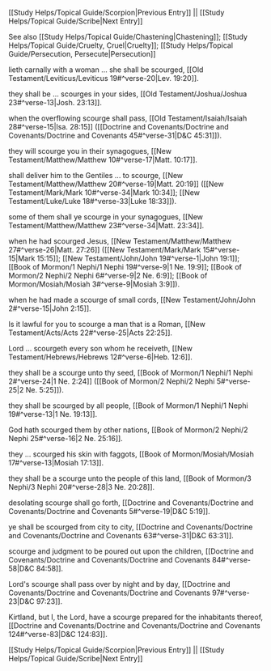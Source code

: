 [[Study Helps/Topical Guide/Scorpion|Previous Entry]]  ||  [[Study Helps/Topical Guide/Scribe|Next Entry]]

 See also [[Study Helps/Topical Guide/Chastening|Chastening]]; [[Study Helps/Topical Guide/Cruelty, Cruel|Cruelty]]; [[Study Helps/Topical Guide/Persecution, Persecute|Persecution]]

 lieth carnally with a woman ... she shall be scourged, [[Old Testament/Leviticus/Leviticus 19#^verse-20|Lev. 19:20]].

 they shall be ... scourges in your sides, [[Old Testament/Joshua/Joshua 23#^verse-13|Josh. 23:13]].

 when the overflowing scourge shall pass, [[Old Testament/Isaiah/Isaiah 28#^verse-15|Isa. 28:15]] ([[Doctrine and Covenants/Doctrine and Covenants/Doctrine and Covenants 45#^verse-31|D&C 45:31]]).

 they will scourge you in their synagogues, [[New Testament/Matthew/Matthew 10#^verse-17|Matt. 10:17]].

 shall deliver him to the Gentiles ... to scourge, [[New Testament/Matthew/Matthew 20#^verse-19|Matt. 20:19]] ([[New Testament/Mark/Mark 10#^verse-34|Mark 10:34]]; [[New Testament/Luke/Luke 18#^verse-33|Luke 18:33]]).

 some of them shall ye scourge in your synagogues, [[New Testament/Matthew/Matthew 23#^verse-34|Matt. 23:34]].

 when he had scourged Jesus, [[New Testament/Matthew/Matthew 27#^verse-26|Matt. 27:26]] ([[New Testament/Mark/Mark 15#^verse-15|Mark 15:15]]; [[New Testament/John/John 19#^verse-1|John 19:1]]; [[Book of Mormon/1 Nephi/1 Nephi 19#^verse-9|1 Ne. 19:9]]; [[Book of Mormon/2 Nephi/2 Nephi 6#^verse-9|2 Ne. 6:9]]; [[Book of Mormon/Mosiah/Mosiah 3#^verse-9|Mosiah 3:9]]).

 when he had made a scourge of small cords, [[New Testament/John/John 2#^verse-15|John 2:15]].

 Is it lawful for you to scourge a man that is a Roman, [[New Testament/Acts/Acts 22#^verse-25|Acts 22:25]].

 Lord ... scourgeth every son whom he receiveth, [[New Testament/Hebrews/Hebrews 12#^verse-6|Heb. 12:6]].

 they shall be a scourge unto thy seed, [[Book of Mormon/1 Nephi/1 Nephi 2#^verse-24|1 Ne. 2:24]] ([[Book of Mormon/2 Nephi/2 Nephi 5#^verse-25|2 Ne. 5:25]]).

 they shall be scourged by all people, [[Book of Mormon/1 Nephi/1 Nephi 19#^verse-13|1 Ne. 19:13]].

 God hath scourged them by other nations, [[Book of Mormon/2 Nephi/2 Nephi 25#^verse-16|2 Ne. 25:16]].

 they ... scourged his skin with faggots, [[Book of Mormon/Mosiah/Mosiah 17#^verse-13|Mosiah 17:13]].

 they shall be a scourge unto the people of this land, [[Book of Mormon/3 Nephi/3 Nephi 20#^verse-28|3 Ne. 20:28]].

 desolating scourge shall go forth, [[Doctrine and Covenants/Doctrine and Covenants/Doctrine and Covenants 5#^verse-19|D&C 5:19]].

 ye shall be scourged from city to city, [[Doctrine and Covenants/Doctrine and Covenants/Doctrine and Covenants 63#^verse-31|D&C 63:31]].

 scourge and judgment to be poured out upon the children, [[Doctrine and Covenants/Doctrine and Covenants/Doctrine and Covenants 84#^verse-58|D&C 84:58]].

 Lord's scourge shall pass over by night and by day, [[Doctrine and Covenants/Doctrine and Covenants/Doctrine and Covenants 97#^verse-23|D&C 97:23]].

 Kirtland, but I, the Lord, have a scourge prepared for the inhabitants thereof, [[Doctrine and Covenants/Doctrine and Covenants/Doctrine and Covenants 124#^verse-83|D&C 124:83]].

[[Study Helps/Topical Guide/Scorpion|Previous Entry]]  ||  [[Study Helps/Topical Guide/Scribe|Next Entry]]
